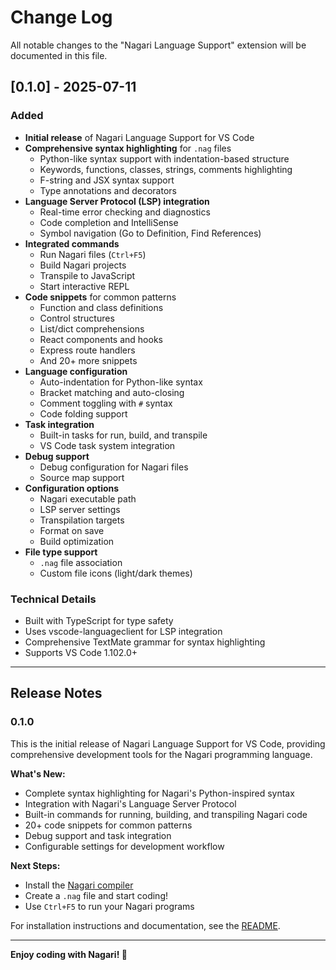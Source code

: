 # Change Log

All notable changes to the "Nagari Language Support" extension will be documented in this file.

## [0.1.0] - 2025-07-11

### Added
- **Initial release** of Nagari Language Support for VS Code
- **Comprehensive syntax highlighting** for `.nag` files
  - Python-like syntax support with indentation-based structure
  - Keywords, functions, classes, strings, comments highlighting
  - F-string and JSX syntax support
  - Type annotations and decorators
- **Language Server Protocol (LSP) integration**
  - Real-time error checking and diagnostics
  - Code completion and IntelliSense
  - Symbol navigation (Go to Definition, Find References)
- **Integrated commands**
  - Run Nagari files (`Ctrl+F5`)
  - Build Nagari projects
  - Transpile to JavaScript
  - Start interactive REPL
- **Code snippets** for common patterns
  - Function and class definitions
  - Control structures
  - List/dict comprehensions
  - React components and hooks
  - Express route handlers
  - And 20+ more snippets
- **Language configuration**
  - Auto-indentation for Python-like syntax
  - Bracket matching and auto-closing
  - Comment toggling with `#` syntax
  - Code folding support
- **Task integration**
  - Built-in tasks for run, build, and transpile
  - VS Code task system integration
- **Debug support**
  - Debug configuration for Nagari files
  - Source map support
- **Configuration options**
  - Nagari executable path
  - LSP server settings
  - Transpilation targets
  - Format on save
  - Build optimization
- **File type support**
  - `.nag` file association
  - Custom file icons (light/dark themes)

### Technical Details
- Built with TypeScript for type safety
- Uses vscode-languageclient for LSP integration
- Comprehensive TextMate grammar for syntax highlighting
- Supports VS Code 1.102.0+

---

## Release Notes

### 0.1.0
This is the initial release of Nagari Language Support for VS Code, providing comprehensive development tools for the Nagari programming language.

**What's New:**
- Complete syntax highlighting for Nagari's Python-inspired syntax
- Integration with Nagari's Language Server Protocol
- Built-in commands for running, building, and transpiling Nagari code
- 20+ code snippets for common patterns
- Debug support and task integration
- Configurable settings for development workflow

**Next Steps:**
- Install the [Nagari compiler](https://github.com/ayanalamMOON/Nagari)
- Create a `.nag` file and start coding!
- Use `Ctrl+F5` to run your Nagari programs

For installation instructions and documentation, see the [README](./README.md).

---

**Enjoy coding with Nagari! 🚀**
